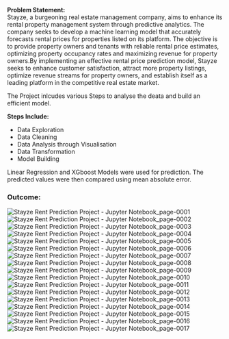 **Problem Statement:**  
Stayze, a burgeoning real estate management company, aims to enhance its rental property management system through predictive analytics. The company seeks to develop a machine learning model that accurately forecasts rental prices for properties listed on its platform. The objective is to provide property owners and tenants with reliable rental price estimates, optimizing property occupancy rates and maximizing revenue for property owners.By implementing an effective rental price prediction model, Stayze seeks to enhance customer satisfaction, attract more property listings, optimize revenue streams for property owners, and establish itself as a leading platform in the competitive real estate market.


The Project inlcudes various Steps to analyse the deata and build an efficient model.

**Steps Include:**
- Data Exploration
- Data Cleaning
- Data Analysis through Visualisation
- Data Transformation
- Model Building

Linear Regression and XGboost Models were used for prediction. The predicted values were then compared using mean absolute error.

### Outcome:
![Stayze Rent Prediction Project - Jupyter Notebook_page-0001](https://github.com/Rutujjagtap/Stayze_Rent_Prediction_Project/assets/160335838/b9150b82-322c-488f-bc73-705b56a2865e)
![Stayze Rent Prediction Project - Jupyter Notebook_page-0002](https://github.com/Rutujjagtap/Stayze_Rent_Prediction_Project/assets/160335838/fe44fd05-e5f6-45cf-9e4a-9bb636d5153f)
![Stayze Rent Prediction Project - Jupyter Notebook_page-0003](https://github.com/Rutujjagtap/Stayze_Rent_Prediction_Project/assets/160335838/20528357-df90-4cc8-80a5-e6956a0818bf)
![Stayze Rent Prediction Project - Jupyter Notebook_page-0004](https://github.com/Rutujjagtap/Stayze_Rent_Prediction_Project/assets/160335838/18878ac9-6695-4a43-aafd-4204d23c4e20)
![Stayze Rent Prediction Project - Jupyter Notebook_page-0005](https://github.com/Rutujjagtap/Stayze_Rent_Prediction_Project/assets/160335838/68add6a6-711a-4a3b-8d1b-b37c127fa81b)
![Stayze Rent Prediction Project - Jupyter Notebook_page-0006](https://github.com/Rutujjagtap/Stayze_Rent_Prediction_Project/assets/160335838/cbb81d93-bb09-43ac-9470-5366e04f2279)
![Stayze Rent Prediction Project - Jupyter Notebook_page-0007](https://github.com/Rutujjagtap/Stayze_Rent_Prediction_Project/assets/160335838/986ebc60-326c-4a17-a8ba-ef547b4f4bb1)
![Stayze Rent Prediction Project - Jupyter Notebook_page-0008](https://github.com/Rutujjagtap/Stayze_Rent_Prediction_Project/assets/160335838/189dc3d5-2343-4ae7-b1c5-be04805d4ec0)
![Stayze Rent Prediction Project - Jupyter Notebook_page-0009](https://github.com/Rutujjagtap/Stayze_Rent_Prediction_Project/assets/160335838/a677dd42-07a8-483c-9ef8-c6743a156490)
![Stayze Rent Prediction Project - Jupyter Notebook_page-0010](https://github.com/Rutujjagtap/Stayze_Rent_Prediction_Project/assets/160335838/a94095f6-4b6b-4687-8103-cdbabda5bfa8)
![Stayze Rent Prediction Project - Jupyter Notebook_page-0011](https://github.com/Rutujjagtap/Stayze_Rent_Prediction_Project/assets/160335838/2eff4954-86ca-471c-9e53-5724bb6c71d2)
![Stayze Rent Prediction Project - Jupyter Notebook_page-0012](https://github.com/Rutujjagtap/Stayze_Rent_Prediction_Project/assets/160335838/28ad3fbf-8935-4901-81e4-28ab0bd10595)
![Stayze Rent Prediction Project - Jupyter Notebook_page-0013](https://github.com/Rutujjagtap/Stayze_Rent_Prediction_Project/assets/160335838/5bddc3f1-85d7-412d-b1a6-4d6fc4b4f013)
![Stayze Rent Prediction Project - Jupyter Notebook_page-0014](https://github.com/Rutujjagtap/Stayze_Rent_Prediction_Project/assets/160335838/7c5da081-7fcf-4d19-85cf-a8f899fc1450)
![Stayze Rent Prediction Project - Jupyter Notebook_page-0015](https://github.com/Rutujjagtap/Stayze_Rent_Prediction_Project/assets/160335838/5030a371-03c6-4f80-8597-202ea9048bb7)
![Stayze Rent Prediction Project - Jupyter Notebook_page-0016](https://github.com/Rutujjagtap/Stayze_Rent_Prediction_Project/assets/160335838/e6a8852d-4429-4fab-8804-b6534ed2d3d7)
![Stayze Rent Prediction Project - Jupyter Notebook_page-0017](https://github.com/Rutujjagtap/Stayze_Rent_Prediction_Project/assets/160335838/caf2cd2f-1cae-4c89-b700-cf4d05526a35)


